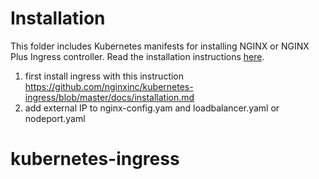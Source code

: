 # Installation

This folder includes Kubernetes manifests for installing NGINX or NGINX Plus Ingress controller. Read the installation instructions [here](../docs/installation.md).


1) first install ingress with this instruction https://github.com/nginxinc/kubernetes-ingress/blob/master/docs/installation.md
2) add external IP to nginx-config.yam and loadbalancer.yaml or nodeport.yaml

# kubernetes-ingress

